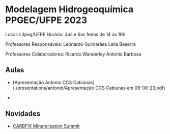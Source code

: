# Modelagem Hidrogeoquímica PPGEC/UFPE 2023

Local: Litpeg/UFPE
Horário: 4as e 6as feiras de 14 às 16h

Professores Responsáveis: 
Leonardo Guimarães
Leila Beserra

Professores Colaboradores:
Ricardo Wanderley 
Antonio Barbosa

## Aulas

- [Apresentação Antonio CCS Cabiúnas](./presentations/antonio/Apresentação CCS Cabiunas em 09-08-23.pdf)

-

## Novidades

- [CARBFIX Mineralization Summit](https://www.carbfix.com/mineralization-summit)
